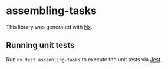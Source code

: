 # assembling-tasks

This library was generated with [Nx](https://nx.dev).

## Running unit tests

Run `nx test assembling-tasks` to execute the unit tests via [Jest](https://jestjs.io).
